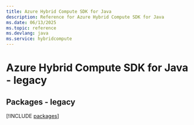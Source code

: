 ```yaml
---
title: Azure Hybrid Compute SDK for Java
description: Reference for Azure Hybrid Compute SDK for Java
ms.date: 06/13/2025
ms.topic: reference
ms.devlang: java
ms.service: hybridcompute
---
```

# Azure Hybrid Compute SDK for Java - legacy
## Packages - legacy
[!INCLUDE [packages](hybrid-compute-index.md)]